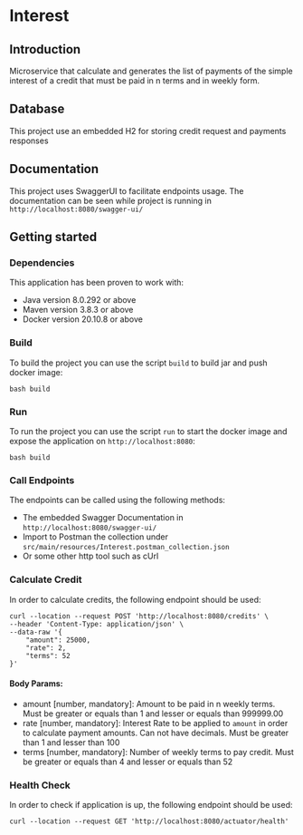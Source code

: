 # Interest

## Introduction
Microservice that calculate and generates the list of payments of the simple interest of a credit that must be paid in n terms and in weekly form.

## Database

This project use an embedded H2 for storing credit request and payments responses

## Documentation

This project uses SwaggerUI to facilitate endpoints usage. The documentation can be seen while project is running in `http://localhost:8080/swagger-ui/`

## Getting started

### Dependencies

This application has been proven to work with:
- Java version 8.0.292 or above
- Maven version 3.8.3 or above
- Docker version 20.10.8 or above

### Build

To build the project you can use the script `build` to build jar and push docker image:
```
bash build
```

### Run

To run the project you can use the script `run` to start the docker image and expose the application on `http://localhost:8080`:
```
bash build
```

### Call Endpoints

The endpoints can be called using the following methods:
- The embedded Swagger Documentation in `http://localhost:8080/swagger-ui/`
- Import to Postman the collection under `src/main/resources/Interest.postman_collection.json`
- Or some other http tool such as cUrl

### Calculate Credit

In order to calculate credits, the following endpoint should be used:

```
curl --location --request POST 'http://localhost:8080/credits' \
--header 'Content-Type: application/json' \
--data-raw '{
    "amount": 25000,
    "rate": 2,
    "terms": 52
}'
```

#### Body Params:
- amount [number, mandatory]: Amount to be paid in n weekly terms. Must be greater or equals than 1 and lesser or equals than 999999.00
- rate [number, mandatory]: Interest Rate to be applied to `amount` in order to calculate payment amounts. Can not have decimals. Must be greater than 1 and lesser than 100 
- terms [number, mandatory]: Number of weekly terms to pay credit. Must be greater or equals than 4 and lesser or equals than 52


### Health Check

In order to check if application is up, the following endpoint should be used:

```
curl --location --request GET 'http://localhost:8080/actuator/health'
```
